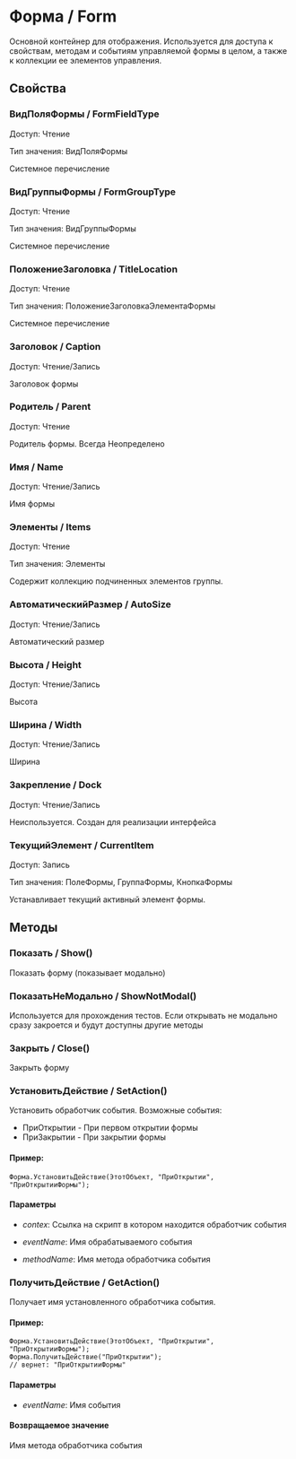 # Форма / Form

Основной контейнер для отображения.
Используется для доступа к свойствам, методам и событиям управляемой формы в целом, а также к коллекции ее элементов управления.
  
## Свойства
    
### ВидПоляФормы / FormFieldType
Доступ: Чтение

Тип значения: ВидПоляФормы
    
Системное перечисление
  
### ВидГруппыФормы / FormGroupType
Доступ: Чтение

Тип значения: ВидГруппыФормы
    
Системное перечисление
  
### ПоложениеЗаголовка / TitleLocation
Доступ: Чтение

Тип значения: ПоложениеЗаголовкаЭлементаФормы
    
Системное перечисление
  
### Заголовок / Caption
Доступ: Чтение/Запись
    
Заголовок формы
  
### Родитель / Parent
Доступ: Чтение
    
Родитель формы. Всегда Неопределено
  
### Имя / Name
Доступ: Чтение/Запись
    
Имя формы
  
### Элементы / Items
Доступ: Чтение

Тип значения: Элементы
    
Содержит коллекцию подчиненных элементов группы.
  
### АвтоматическийРазмер / AutoSize
Доступ: Чтение/Запись
    
Автоматический размер
  
### Высота / Height
Доступ: Чтение/Запись
    
Высота
  
### Ширина / Width
Доступ: Чтение/Запись
    
Ширина
  
### Закрепление / Dock
Доступ: Чтение/Запись
    
Неиспользуется. Создан для реализации интерфейса
  
### ТекущийЭлемент / CurrentItem
Доступ: Запись

Тип значения: ПолеФормы, ГруппаФормы, КнопкаФормы
    
Устанавливает текущий активный элемент формы.
  
## Методы
    
### Показать / Show()
    
Показать форму (показывает модально)
  
### ПоказатьНеМодально / ShowNotModal()
    
Используется для прохождения тестов. Если открывать не модально сразу закроется и будут доступны другие методы
  
### Закрыть / Close()
    
Закрыть форму
  
### УстановитьДействие / SetAction()
    
Установить обработчик события.
Возможные события:
- ПриОткрытии - При первом открытии формы
- ПриЗакрытии - При закрытии формы
  
#### Пример:
    Форма.УстановитьДействие(ЭтотОбъект, "ПриОткрытии", "ПриОткрытииФормы");
    
#### Параметры

* *contex*: Ссылка на скрипт в котором находится обработчик события

* *eventName*: Имя обрабатываемого события

* *methodName*: Имя метода обработчика события

### ПолучитьДействие / GetAction()
    
Получает имя установленного обработчика события.
  
#### Пример:
    Форма.УстановитьДействие(ЭтотОбъект, "ПриОткрытии", "ПриОткрытииФормы");
    Форма.ПолучитьДействие("ПриОткрытии");
    // вернет: "ПриОткрытииФормы"
    

#### Параметры

* *eventName*: Имя события

#### Возвращаемое значение

Имя метода обработчика события